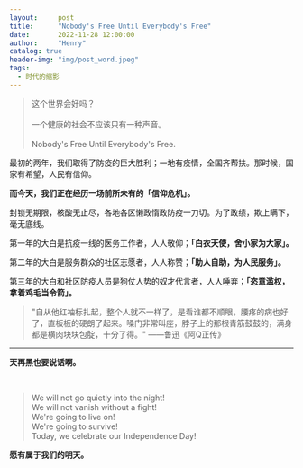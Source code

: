 ```yaml
---
layout:     post
title:      "Nobody's Free Until Everybody's Free"
date:       2022-11-28 12:00:00
author:     "Henry"
catalog: true
header-img: "img/post_word.jpeg"
tags:
  - 时代的缩影
---
```


> 这个世界会好吗？  
> <br/>
> 一个健康的社会不应该只有一种声音。  
> <br/>
> Nobody's Free Until Everybody's Free. 
> 


最初的两年，我们取得了防疫的巨大胜利；一地有疫情，全国齐帮扶。那时候，国家有希望，人民有信仰。

**而今天，我们正在经历一场前所未有的「信仰危机」。** 

封锁无期限，核酸无止尽，各地各区懒政惰政防疫一刀切。为了政绩，欺上瞒下，毫无底线。

第一年的大白是抗疫一线的医务工作者，人人敬仰；**「白衣天使，舍小家为大家」。**

第二年的大白是服务群众的社区志愿者，人人称赞；**「助人自助，为人民服务」。**

第三年的大白和社区防疫人员是狗仗人势的奴才代言者，人人唾弃；**「恣意滥权，拿着鸡毛当令箭」。**

> "自从他红袖标扎起，整个人就不一样了，是看谁都不顺眼，腰疼的病也好了，直板板的硬朗了起来。嗓门非常叫座，脖子上的那根青筋鼓鼓的，满身都是横肉块块包腚，十分了得。" ——鲁迅《阿Q正传》

---


**天再黑也要说话啊。**

<br />



> We will not go quietly into the night!   
> We will not vanish without a fight!   
> We're going to live on!   
> We're going to survive!   
> Today, we celebrate our Independence Day!  

**愿有属于我们的明天。**


